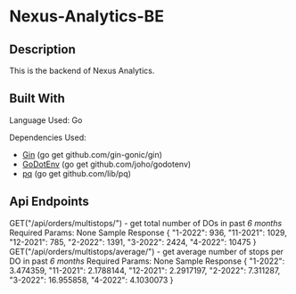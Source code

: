 # Nexus-Analytics-BE

## Description
This is the backend of Nexus Analytics. 

## Built With
Language Used: Go

Dependencies Used:
* [Gin](https://github.com/gin-gonic/gin) (go get github.com/gin-gonic/gin)
* [GoDotEnv](https://github.com/joho/godotenv) (go get github.com/joho/godotenv)
* [pq](https://github.com/lib/pq) (go get github.com/lib/pq)

## Api Endpoints 

GET("/api/orders/multistops/") - get total number of DOs in past *6 months*
Required Params: None
Sample Response
    { 
    "1-2022": 936, 
    "11-2021": 1029, 
    "12-2021": 785, 
    "2-2022": 1391, 
    "3-2022": 2424, 
    "4-2022": 10475 
    } 
GET("/api/orders/multistops/average/") - get average number of stops per DO in past *6 months*
Required Params: None
Sample Response
    { 
    "1-2022": 3.474359, 
    "11-2021": 2.1788144, 
    "12-2021": 2.2917197, 
    "2-2022": 7.311287, 
    "3-2022": 16.955858, 
    "4-2022": 4.1030073 
     } 



